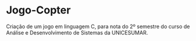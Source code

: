 # Jogo-Copter

Criação de um jogo em linguagem C, para nota do 2º semestre do curso de Análise e Desenvolvimento de Sistemas da UNICESUMAR.
